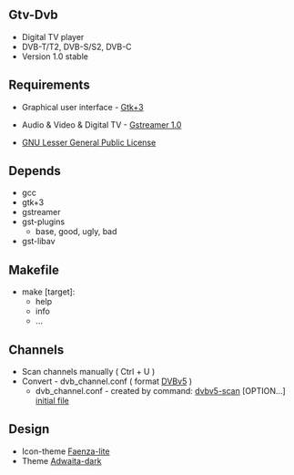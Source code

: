 Gtv-Dvb
-------
* Digital TV player
* DVB-T/T2, DVB-S/S2, DVB-C
* Version 1.0 stable


Requirements
------------
* Graphical user interface - [Gtk+3](https://developer.gnome.org/gtk3)
* Audio & Video & Digital TV - [Gstreamer 1.0](https://gstreamer.freedesktop.org)

* [GNU Lesser General Public License](http://www.gnu.org/licenses/lgpl.html)


Depends
-------
* gcc
* gtk+3
* gstreamer
* gst-plugins
  * base, good, ugly, bad
* gst-libav


Makefile
--------
* make [target]:
  * help
  * info
  * ...


Channels
--------
* Scan channels manually ( Ctrl + U )
* Convert - dvb_channel.conf ( format [DVBv5](https://www.linuxtv.org/docs/libdvbv5/index.html) ) 
  * dvb_channel.conf - created by command: [dvbv5-scan](https://www.linuxtv.org/downloads/v4l-utils) [OPTION...] [initial file](https://www.linuxtv.org/downloads/dtv-scan-tables)


Design
------
* Icon-theme [Faenza-lite](https://github.com/vl-nix/Faenza-lite)
* Theme [Adwaita-dark](https://github.com/GNOME/gnome-themes-standard)
